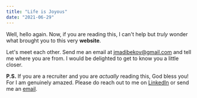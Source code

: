 ```yaml
---
title: "Life is Joyous"
date: "2021-06-29"
---
```


Well, hello again. Now, if you are reading this, I can't help but _truly_ wonder what brought you to 
this very **website**. 

Let's meet each other. Send me an email at <jmadibekov@gmail.com> and tell me where you are from. 
I would be delighted to get to know you a little closer.

**P.S.** If you are a recruiter and you are _actually_ reading this, God bless you! For I am genuinely amazed. Please do reach out to me on [LinkedIn](https://www.linkedin.com/in/nurbakyt-madibek/) or send me an [email](mailto:jmadibekov@gmail.com).